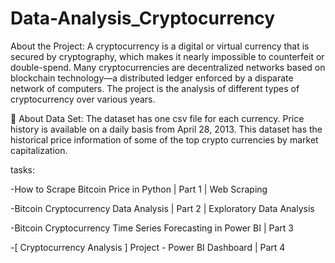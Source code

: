 # Data-Analysis_Cryptocurrency
About the Project: A cryptocurrency is a digital or virtual currency that is secured by cryptography, 
which makes it nearly impossible to counterfeit or double-spend. Many cryptocurrencies are decentralized networks based on blockchain technology—a distributed ledger enforced by a disparate network of computers.
The project is the analysis of different types of cryptocurrency over various years. 

📰 About Data Set: The dataset has one csv file for each currency. Price history is available on a daily basis from April 28, 2013. 
This dataset has the historical price information of some of the top crypto currencies by market capitalization.


tasks:


-How to Scrape Bitcoin Price in Python | Part 1 | Web Scraping

-Bitcoin Cryptocurrency Data Analysis | Part 2 | Exploratory Data Analysis 

-Bitcoin Cryptocurrency Time Series Forecasting in Power BI | Part 3


-[ Cryptocurrency Analysis ] Project - Power BI Dashboard | Part 4
